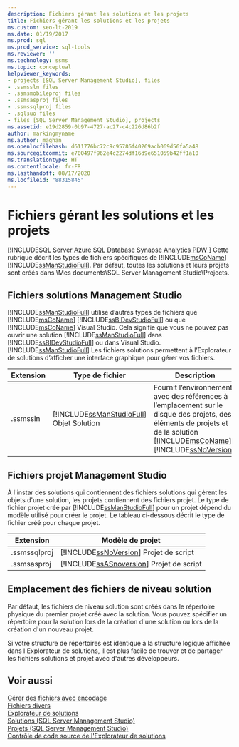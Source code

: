 ```yaml
---
description: Fichiers gérant les solutions et les projets
title: Fichiers gérant les solutions et les projets
ms.custom: seo-lt-2019
ms.date: 01/19/2017
ms.prod: sql
ms.prod_service: sql-tools
ms.reviewer: ''
ms.technology: ssms
ms.topic: conceptual
helpviewer_keywords:
- projects [SQL Server Management Studio], files
- .ssmssln files
- .ssmsmobileproj files
- .ssmsasproj files
- .ssmssqlproj files
- .sqlsuo files
- files [SQL Server Management Studio], projects
ms.assetid: e19d2859-0b97-4727-ac27-c4c226d86b2f
author: markingmyname
ms.author: maghan
ms.openlocfilehash: d611776bc72c9c95786f40269acb069d56fa5a48
ms.sourcegitcommit: e700497f962e4c2274df16d9e651059b42ff1a10
ms.translationtype: HT
ms.contentlocale: fr-FR
ms.lasthandoff: 08/17/2020
ms.locfileid: "88315845"
---
```

# <a name="files-that-manage-solutions-and-projects"></a>Fichiers gérant les solutions et les projets
[!INCLUDE[SQL Server Azure SQL Database Synapse Analytics PDW ](../../includes/applies-to-version/sql-asdb-asdbmi-asa-pdw.md)]
 Cette rubrique décrit les types de fichiers spécifiques de [!INCLUDE[msCoName](../../includes/msconame_md.md)] [!INCLUDE[ssManStudioFull](../../includes/ssmanstudiofull-md.md)]. Par défaut, toutes les solutions et leurs projets sont créés dans \Mes documents\SQL Server Management Studio\Projects.  


## <a name="management-studio-solution-files"></a>Fichiers solutions Management Studio  
[!INCLUDE[ssManStudioFull](../../includes/ssmanstudiofull-md.md)] utilise d’autres types de fichiers que [!INCLUDE[msCoName](../../includes/msconame_md.md)] [!INCLUDE[ssBIDevStudioFull](../../includes/ssbidevstudiofull_md.md)] ou que [!INCLUDE[msCoName](../../includes/msconame_md.md)] Visual Studio. Cela signifie que vous ne pouvez pas ouvrir une solution [!INCLUDE[ssManStudioFull](../../includes/ssmanstudiofull-md.md)] dans [!INCLUDE[ssBIDevStudioFull](../../includes/ssbidevstudiofull_md.md)] ou dans Visual Studio. [!INCLUDE[ssManStudioFull](../../includes/ssmanstudiofull-md.md)] Les fichiers solutions permettent à l’Explorateur de solutions d’afficher une interface graphique pour gérer vos fichiers.  
   
|Extension|Type de fichier|Description|Créé par|  
|-------------|-------------|---------------|--------------|  
|.ssmssln|[!INCLUDE[ssManStudioFull](../../includes/ssmanstudiofull-md.md)] Objet Solution|Fournit l’environnement avec des références à l’emplacement sur le disque des projets, des éléments de projets et de la solution [!INCLUDE[msCoName](../../includes/msconame_md.md)] [!INCLUDE[ssNoVersion](../../includes/ssnoversion-md.md)].|[!INCLUDE[ssManStudioFull](../../includes/ssmanstudiofull-md.md)]|  
  
## <a name="management-studio-project-files"></a>Fichiers projet Management Studio  
À l'instar des solutions qui contiennent des fichiers solutions qui gèrent les objets d'une solution, les projets contiennent des fichiers projet. Le type de fichier projet créé par [!INCLUDE[ssManStudioFull](../../includes/ssmanstudiofull-md.md)] pour un projet dépend du modèle utilisé pour créer le projet. Le tableau ci-dessous décrit le type de fichier créé pour chaque projet.  
   
|Extension|Modèle de projet|  
|-------------|--------------------|  
|.ssmssqlproj|[!INCLUDE[ssNoVersion](../../includes/ssnoversion-md.md)] Projet de script|  
|.ssmsasproj|[!INCLUDE[ssASnoversion](../../includes/ssasnoversion_md.md)] Projet de script|  
   
## <a name="location-of-solution-level-files"></a>Emplacement des fichiers de niveau solution  
Par défaut, les fichiers de niveau solution sont créés dans le répertoire physique du premier projet créé avec la solution. Vous pouvez spécifier un répertoire pour la solution lors de la création d'une solution ou lors de la création d'un nouveau projet.  
 
Si votre structure de répertoires est identique à la structure logique affichée dans l'Explorateur de solutions, il est plus facile de trouver et de partager les fichiers solutions et projet avec d'autres développeurs.  
   
## <a name="see-also"></a>Voir aussi  
[Gérer des fichiers avec encodage](../../ssms/solution/manage-files-with-encoding.md)  
[Fichiers divers](../../ssms/solution/miscellaneous-files.md)  
[Explorateur de solutions](../../ssms/solution/solution-explorer.md)  
[Solutions &#40;SQL Server Management Studio&#41;](../../ssms/solution/solutions-sql-server-management-studio.md)  
[Projets &#40;SQL Server Management Studio&#41;](../../ssms/solution/projects-sql-server-management-studio.md)  
[Contrôle de code source de l'Explorateur de solutions](https://docs.microsoft.com/sql/ssms/solution/solution-explorer)  
  
